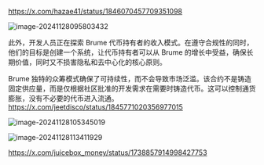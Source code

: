 https://x.com/hazae41/status/1846070457709351098

![image-20241128095803432](./${img}/image-20241128095803432.png)

此外，开发人员正在探索 Brume 代币持有者的收入模式。在遵守合规性的同时，他们的目标是创建一个系统，让代币持有者可以从 Brume 的增长中受益，确保长期价值，同时又不损害隐私和去中心化的核心原则。

Brume 独特的众筹模式确保了可持续性，而不会导致市场泛滥。该合约不是铸造固定供应量，而是仅根据社区批准的开发需求在需要时铸造代币。这可以控制通货膨胀，没有不必要的代币进入流通。https://x.com/jeetdisco/status/1845771020356977015

![image-20241128105345019](./${img}/image-20241128105345019.png)

![image-20241128113411929](./${img}/image-20241128113411929.png)

https://x.com/juicebox_money/status/1738857914998427753